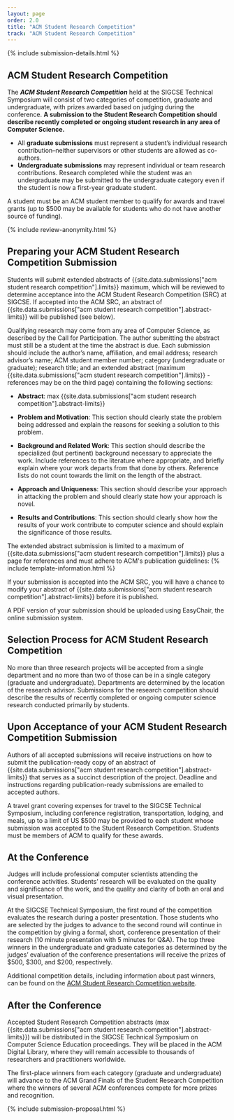 ```yaml
---
layout: page
order: 2.0
title: "ACM Student Research Competition"
track: "ACM Student Research Competition"
---
```


{% include submission-details.html %}

## ACM Student Research Competition

The ***ACM Student Research Competition*** held at the 
SIGCSE Technical Symposium will consist of two categories of competition, graduate and undergraduate, with prizes awarded based on judging during the conference. **A submission to the Student Research Competition should describe recently completed or ongoing student research in any area of Computer Science.**
* All **graduate submissions** must represent a student’s individual research contribution–neither supervisors or other students are allowed as co-authors.
* **Undergraduate submissions** may represent individual or team research contributions. Research completed while the student was an undergraduate may be submitted to the undergraduate category even if the student is now a first-year graduate student.

A student must be an ACM student member to qualify for awards and travel grants (up to $500 may be available for students who do not have another source of funding).

{% include review-anonymity.html %}

## Preparing your ACM Student Research Competition Submission

Students will submit extended abstracts of {{site.data.submissions["acm student research competition"].limits}} maximum, which will be reviewed to determine acceptance into the ACM Student Research Competition (SRC) at SIGCSE. If accepted into the ACM SRC, an abstract of {{site.data.submissions["acm student research competition"].abstract-limits}} will be published (see below). 

Qualifying research may come from any area of Computer Science, as described by the Call for Participation. The author submitting the abstract must still be a student at the time the abstract is due. Each submission should include the author’s name, affiliation, and email address; research advisor’s name; ACM student member number; category (undergraduate or graduate); research title; and an extended abstract (maximum {{site.data.submissions["acm student research competition"].limits}} - references may be on the third page) containing the following sections:

* **Abstract**: max {{site.data.submissions["acm student research competition"].abstract-limits}}

* **Problem and Motivation**: This section should clearly state the problem being addressed and explain the reasons for seeking a solution to this problem.

* **Background and Related Work**: This section should describe the specialized (but pertinent) background necessary to appreciate the work. Include references to the literature where appropriate, and briefly explain where your work departs from that done by others. Reference lists do not count towards the limit on the length of the abstract.

* **Approach and Uniqueness**: This section should describe your approach in attacking the problem and should clearly state how your approach is novel.

* **Results and Contributions**: This section should clearly show how the results of your work contribute to computer science and should explain the significance of those results.

The extended abstract submission is limited to a maximum of {{site.data.submissions["acm student research competition"].limits}} plus a page for references and must adhere to ACM's publication guidelines:
{% include template-information.html %}

If your submission is accepted into the ACM SRC, you will have a chance to modify your abstract of {{site.data.submissions["acm student research competition"].abstract-limits}} before it is published.

A PDF version of your submission should be uploaded using EasyChair, the online submission system.

## Selection Process for ACM Student Research Competition

No more than three research projects will be accepted from a single department and no more than two of those can be in a single category (graduate and undergraduate). Departments are determined by the location of the research advisor. Submissions for the research competition should describe the results of recently completed or ongoing computer science research conducted primarily by students.

## Upon Acceptance of your ACM Student Research Competition Submission

Authors of all accepted submissions will receive instructions on how to submit the publication-ready copy of an abstract of {{site.data.submissions["acm student research competition"].abstract-limits}} that serves as a succinct description of the project. Deadline and instructions regarding publication-ready submissions are emailed to accepted authors. 

A travel grant covering expenses for travel to the SIGCSE Technical Symposium, including conference registration, transportation, lodging, and meals, up to a limit of US $500 may be provided to each student whose submission was accepted to the Student Research Competition. Students must be members of ACM to qualify for these awards.

## At the Conference

Judges will include professional computer scientists attending the conference activities. Students’ research will be evaluated on the quality and significance of the work, and the quality and clarity of both an oral and visual presentation.

At the SIGCSE Technical Symposium, the first round of the competition evaluates the research during a poster presentation. Those students who are selected by the judges to advance to the second round will continue in the competition by giving a formal, short, conference presentation of their research (10 minute presentation with 5 minutes for Q&A). The top three winners in the undergraduate and graduate categories as determined by the judges’ evaluation of the conference presentations will receive the prizes of $500, $300, and $200, respectively. 

Additional competition details, including information about past winners, can be found on the [ACM Student Research Competition website](https://src.acm.org/).

<!--  TODO: more information once more is known about how the conference will be done???

### Round 1: Poster Presentation

Your poster will be displayed for a 4-hour time period Thursday afternoon. You will be expected to “present” your poster at that time and be available during judging. The space available for your poster will be 4 feet high by 8 feet wide, possibly with a small shelf below. Power sources are not available.

### Round 2: Presentation

Students selected to participate in the Round 2 portion of the ACM SRC will have 15 minutes to present their work during one of the Friday afternoon sessions. Additional details about expectations will be provided prior to the conference.
-->

## After the Conference

Accepted Student Research Competition abstracts (max {{site.data.submissions["acm student research competition"].abstract-limits}}) will be distributed in the SIGCSE Technical Symposium on Computer Science Education proceedings. They will be placed in the ACM Digital Library, where they will remain accessible to thousands of researchers and practitioners worldwide.

The first-place winners from each category (graduate and undergraduate) will advance to the ACM Grand Finals of the Student Research Competition where the winners of several ACM conferences compete for more prizes and recognition. 

{% include submission-proposal.html %}

